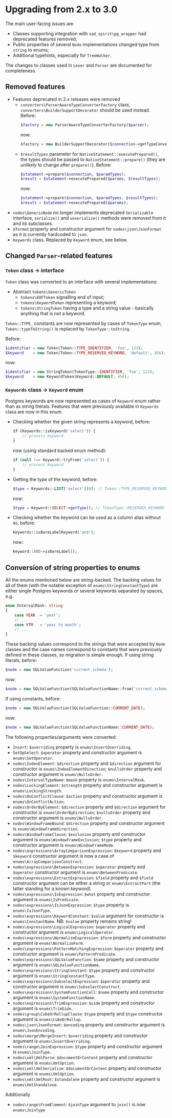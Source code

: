 # Upgrading from 2.x to 3.0

The main user-facing issues are
 * Classes supporting integration with `sad_spirit\pg_wrapper` had deprecated features removed;
 * Public properties of several `Node` implementations changed type from `string` to enums;
 * Additional typehints, especially for `TreeWalker`.

The changes to classes used in `Lexer` and `Parser` are documented for completeness.

## Removed features
 * Features deprecated in 2.x releases were removed
   * `converters\ParserAwareTypeConverterFactory` class, `converters\BuilderSupportDecorator` should be used instead.
     Before:
     ```PHP
     $factory = new ParserAwareTypeConverterFactory($parser);
     ```
     now:
     ```PHP
     $factory = new BuilderSupportDecorator($connection->getTypeConverterFactory(), $parser);
     ```
   * `$resultTypes` parameter for `NativeStatement::executePrepared()`, the types should be
     passed to `NativeStatement::prepare()` (they are _unlikely_ to change after `prepare()`).
     Before:
     ```PHP
     $statement->prepare($connection, $paramTypes);
     $result = $statement->executePrepared($params, $resultTypes);
     ```
     now:
     ```PHP
     $statement->prepare($connection, $paramTypes, $resultTypes);
     $result = $statement->executePrepared($params);
     ```
 * `nodes\GenericNode` no longer implements deprecated `Serializable` interface, `serialize()` and `unserialize()`
   methods were removed from it and its subclasses.
 * `$format` property and constructor argument for `nodes\json\JsonFormat` as it is currently hardcoded to `json`.
 * `Keywords` class. Replaced by `Keyword` enum, see below.

## Changed `Parser`-related features

### `Token` class -> interface

`Token` class was converted to an interface with several implementations:
 * Abstract `tokens\GenericToken`
   * `tokens\EOFToken` signalling end of input;
   * `tokens\KeywordToken` representing a keyword;
   * `tokens\StringToken` having a type and a string value - basically anything that is not a keyword.

`Token::TYPE_` constants are now represented by cases of `TokenType` enum, `Token::typeToString()` is replaced by
`TokenType::toString`.

Before:
```PHP
$identifier = new Token(Token::TYPE_IDENTIFIER, 'foo', 123);
$keyword    = new Token(Token::TYPE_RESERVED_KEYWORD, 'default', 456);
```
now:
```PHP
$identifier = new StringToken(TokenType::IDENTIFIER, 'foo', 123);
$keyword    = new KeywordToken(Keyword::DEFAULT, 456);
```

### `Keywords` class -> `Keyword` enum

Postgres keywords are now represented as cases of `Keyword` enum rather than as string literals. Features that were
previously available in `Keywords` class are now in this enum.
 * Checking whether the given string represents a keyword, before:
   ```PHP
   if (Keywords::isKeyword('select')) {
       // process keyword
   }
   ```
   now (using standard backed enum method):
   ```PHP
   if (null !== Keyword::tryFrom('select')) {
       // process keyword
   }
   ```
 * Getting the type of the keyword, before:
   ```PHP
   $type = Keywords::LIST['select'][0]; // Token::TYPE_RESERVED_KEYWORD
   ```
   now:
   ```PHP
   $type = Keyword::SELECT->getType(); // TokenType::RESERVED_KEYWORD
   ```
 * Checking whether the keyword can be used as a column alias without `AS`, before:
   ```PHP
   Keywords::isBareLabelKeyword('and');
   ```
   now:
   ```PHP
   Keyword::AND->isBareLabel();
   ```

## Conversion of string properties to enums

All the enums mentioned below are string-backed. The backing values for all of them (with the notable
exception of `enums\StringConstantType`) are either single Postgres keywords or several keywords separated by
spaces, e.g.
```PHP
enum IntervalMask: string
{
    case YEAR  = 'year';
    // ...
    case YTM   = 'year to month';
    // ...
}
```
These backing values correspond to the strings that were accepted by `Node` classes and the case names correspond to
constants that were previously defined in these classes, so migration is simple enough. If using string literals,
before:
```PHP
$node = new SQLValueFunction('current_schema');
```
now:
```PHP
$node = new SQLValueFunction(SQLValueFunctionName::from('current_schema'))
```
If using constants, before:
```PHP
$node = new SQLValueFunction(SQLValueFunction::CURRENT_DATE);
```
now:
```PHP
$node = new SQLValueFunction(SQLValueFunctionName::CURRENT_DATE);
```



The following properties/arguments were converted:

 * `Insert`: `$overriding` property is `enums\InsertOverriding`.
 * `SetOpSelect`: `$operator` property and constructor argument is `enums\SetOperator`.
 * `nodes\IndexElement`: `$direction` property and `$direction` argument for constructor
   is `enums\IndexElementDirection`; `$nullsOrder` property and constructor
   argument is `enums\NullsOrder`.
 * `nodes\IntervalTypeName`: `$mask` property is `enums\IntervalMask`.
 * `nodes\LockingElement`: `$strength` property and constructor argument is `enums\LockingStrength`.
 * `nodes\OnConflictClause`: `$action` property and constructor argument is `enums\OnConflictAction`.
 * `nodes\OrderByElement`: `$direction` property and `$direction` argument for constructor
   is `enums\OrderByDirection`; `$nullsOrder` property and constructor argument is `enums\NullsOrder`.
 * `nodes\WindowFrameBound`: `$direction` property and constructor argument is `enums\WindowFrameDirection`.
 * `nodes\WindowFrameClause`: `$exclusion` property and constructor argument is `enums\WindowFrameExclusion`;
   `$type` property and constructor argument is `enums\WindowFrameMode`.
 * `nodes\expressions\ArrayComparisonExpression`: `$keyword` property and `$keyword` constructor
   argument is now a case of `enums\ArrayComparisonConstruct`.
 * `nodes\expressions\BetweenExpression`: `$operator` property and `$operator` constructor argument
   is `enums\BetweenPredicate`.
 * `nodes\expressions\ExtractExpression`: `$field` property and `$field` constructor argument
   can be either a string or `enums\ExtractPart` (the latter standing for a known keyword).
 * `nodes\expressions\IsExpression`: `$what` property and constructor argument is `enums\IsPredicate`.
 * `nodes\expressions\IsJsonExpression`: `$type` property is `enums\IsJsonType`.
 * `nodes\expressions\KeywordConstant`: `$value` argument for constructor is `enums\ConstantName`.
   NB: `$value` property remains string!
 * `nodes\expressions\LogicalExpression`: `$operator` property and constructor argument is `enums\LogicalOperator`.
 * `nodes\expressions\NormalizeExpression`: `$form` property and constructor argument is `enums\NormalizeForm`.
 * `nodes\expressions\PatternMatchingExpression`: `$operator` property and constructor argument is
   `enums\PatternPredicate`.
 * `nodes\expressions\SQLValueFunction`: `$name` property and constructor argument is `enums\SQLValueFunctionName`.
 * `nodes\expressions\StringConstant`: `$type` property and constructor argument is `enums\StringConstantType`.
 * `nodes\expressions\SubselectExpression`: `$operator` property and constructor argument is `enums\SubselectConstruct`.
 * `nodes\expressions\SystemFunctionCall`: `$name` property and constructor argument is `enums\SystemFunctionName`.
 * `nodes\expressions\TrimExpression`: `$side` property and constructor argument is `enums\TrimSide`.
 * `nodes\group\CubeOrRollupClause`: `$type` property and `$type` constructor
   argument is `enums\CubeOrRollup`.
 * `nodes\json\JsonFormat`: `$encoding` property and constructor argument is `enums\JsonEncoding`.
 * `nodes\merge\MergeInsert`: `$overriding` property and constructor argument is `enums\InsertOverriding`.
 * `nodes\range\JoinExpression`: `$type` property and constructor argument is `enums\JoinType`.
 * `nodes\xml\XmlParse`: `$documentOrContent` property and constructor argument is `enums\XmlOption`.
 * `nodes\xml\XmlSerialize`: `$documentOrContent` property and constructor argument is `enums\XmlOption`.
 * `nodes\xml\XmlRoot`: `$standalone` property and constructor argument is `enums\XmlStandalone`.

Additionally
 * `nodes\range\FromElement`: `$joinType` argument to `join()` is now `enums\JoinType`
